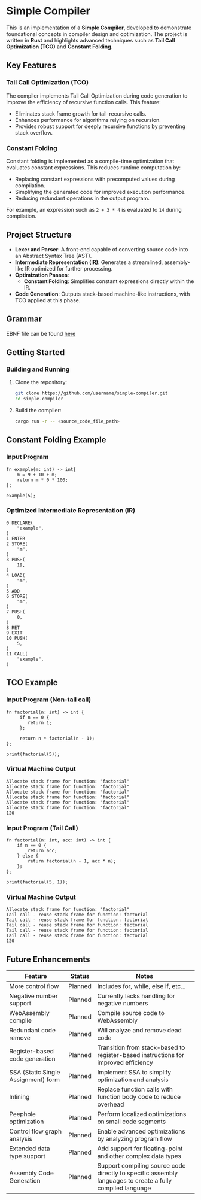 # Simple Compiler

This is an implementation of a **Simple Compiler**, developed to demonstrate foundational concepts in compiler design and optimization. The project is written in **Rust** and highlights advanced techniques such as **Tail Call Optimization (TCO)** and **Constant Folding**.

## Key Features

### Tail Call Optimization (TCO)
The compiler implements Tail Call Optimization during code generation to improve the efficiency of recursive function calls. This feature:
- Eliminates stack frame growth for tail-recursive calls.
- Enhances performance for algorithms relying on recursion.
- Provides robust support for deeply recursive functions by preventing stack overflow.

### Constant Folding
Constant folding is implemented as a compile-time optimization that evaluates constant expressions. This reduces runtime computation by:
- Replacing constant expressions with precomputed values during compilation.
- Simplifying the generated code for improved execution performance.
- Reducing redundant operations in the output program.

For example, an expression such as `2 + 3 * 4` is evaluated to `14` during compilation.

## Project Structure

- **Lexer and Parser**: A front-end capable of converting source code into an Abstract Syntax Tree (AST).
- **Intermediate Representation (IR)**: Generates a streamlined, assembly-like IR optimized for further processing.
- **Optimization Passes**:
    - **Constant Folding**: Simplifies constant expressions directly within the IR.
- **Code Generation**: Outputs stack-based machine-like instructions, with TCO applied at this phase.

## Grammar
EBNF file can be found [here](/src/grammar.ebnf)

## Getting Started


### Building and Running

1. Clone the repository:
   ```bash
   git clone https://github.com/username/simple-compiler.git
   cd simple-compiler
   ```

2. Build the compiler:
   ```bash
   cargo run -r -- <source_code_file_path>
   ```


## Constant Folding Example 

### Input Program 
```plaintext
fn example(m: int) -> int{
    m = 9 + 10 + m;
    return m * 0 * 100;
};

example(5);
```

### Optimized Intermediate Representation (IR)
```plaintext
0 DECLARE(
    "example",
)
1 ENTER
2 STORE(
    "m",
)
3 PUSH(
    19,
)
4 LOAD(
    "m",
)
5 ADD
6 STORE(
    "m",
)
7 PUSH(
    0,
)
8 RET
9 EXIT
10 PUSH(
    5,
)
11 CALL(
    "example",
)

```

## TCO Example

### Input Program (Non-tail call)
```
fn factorial(n: int) -> int {
     if n == 0 {
        return 1;
     };

     return n * factorial(n - 1);
};

print(factorial(5));
```

### Virtual Machine Output
```
Allocate stack frame for function: "factorial"
Allocate stack frame for function: "factorial"
Allocate stack frame for function: "factorial"
Allocate stack frame for function: "factorial"
Allocate stack frame for function: "factorial"
Allocate stack frame for function: "factorial"
120
```

### Input Program (Tail Call)
```
fn factorial(n: int, acc: int) -> int {
    if n == 0 {
        return acc;
    } else {
        return factorial(n - 1, acc * n);
    };
};

print(factorial(5, 1));
```

### Virtual Machine Output
```
Allocate stack frame for function: "factorial"
Tail call - reuse stack frame for function: factorial
Tail call - reuse stack frame for function: factorial
Tail call - reuse stack frame for function: factorial
Tail call - reuse stack frame for function: factorial
Tail call - reuse stack frame for function: factorial
120
```



## Future Enhancements

| Feature                             | Status  | Notes                                                                                                     |
|-------------------------------------|---------|-----------------------------------------------------------------------------------------------------------|
| More control flow                   | Planned | Includes for, while, else if, etc...                                                                      |
| Negative number support             | Planned | Currently lacks handling for negative numbers                                                             |
| WebAssembly compile                 | Planned | Compile source code to WebAssembly                                                                        |
| Redundant code remove               | Planned | Will analyze and remove dead code                                                                         |
| Register-based code generation      | Planned | Transition from stack-based to register-based instructions for improved efficiency                        |
| SSA (Static Single Assignment) form | Planned | Implement SSA to simplify optimization and analysis                                                       |
| Inlining                            | Planned | Replace function calls with function body code to reduce overhead                                         |
| Peephole optimization               | Planned | Perform localized optimizations on small code segments                                                    |
| Control flow graph analysis         | Planned | Enable advanced optimizations by analyzing program flow                                                   |
| Extended data type support          | Planned | Add support for floating-point and other complex data types                                               |
| Assembly Code Generation            | Planned | Support compiling source code directly to specific assembly languages to create a fully compiled language |
